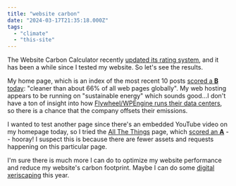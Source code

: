 ```yaml
---
title: "website carbon"
date: "2024-03-17T21:35:18.000Z"
tags: 
  - "climate"
  - "this-site"
---
```


The Website Carbon Calculator recently [updated its rating system](https://www.websitecarbon.com/introducing-the-website-carbon-rating-system/), and it has been a while since I tested my website. So let's see the results.

My home page, which is an index of the most recent 10 posts [scored a **B** today](https://www.websitecarbon.com/website/nicksimson-com/): "cleaner than about 66% of all web pages globally". My web hosting appears to be running on "sustainable energy" which sounds good...I don't have a ton of insight into how [Flywheel/WPEngine runs their data centers](https://getflywheel.com/why-flywheel/global-availability/), so there is a chance that the company offsets their emissions.

I wanted to test another page since there's an embedded YouTube video on my homepage today, so I tried the [All The Things](https://nicksimson.com/all/) page, which [scored an **A**](https://www.websitecarbon.com/website/nicksimson-com-all/) -- hooray! I suspect this is because there are fewer assets and requests happening on this particular page.

I'm sure there is much more I can do to optimize my website performance and reduce my website's carbon footprint. Maybe I can do some [digital xeriscaping](https://nicksimson.com/notes/bb6d143a27/) this year.
